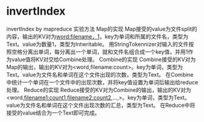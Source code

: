 # invertIndex
invertIndex by mapreduce
实验方法
Map的实现
	Map接受的value为文件split的内容，输出的KV对为<word:filename，1>，key为单词和所属的文件名，类型为Text。value为数量1，类型为Intwritable。
	用StringTokennizer对输入的文件按照空格分离出单词，每分离出一个单词，就和文件名组合成一个key值，并用1作为value值将KV对交给Combine处理。
Combine的实现
	Combine接受的KV对为Map的输出，输出的KV对为<word,filename:count>。key为单词，类型为Text。value为文件名和单词在这个文件出现的次数，类型为Text。
	在Combine中统计一个单词在一个文件中的出现次数，并将key值设置为单词后输出给reduce处理。
Reduce的实现
	Reduce接受的KV对为Combine的输出，输出的KV对为<word,<filename1:count1>,<filename2:count2>,…,>。key为单词，类型为Text。value为文件名和单词在这个文件出现次数的汇总，类型为Text。
	在Reduce中将接受的value结合为一个Text即可完成。
